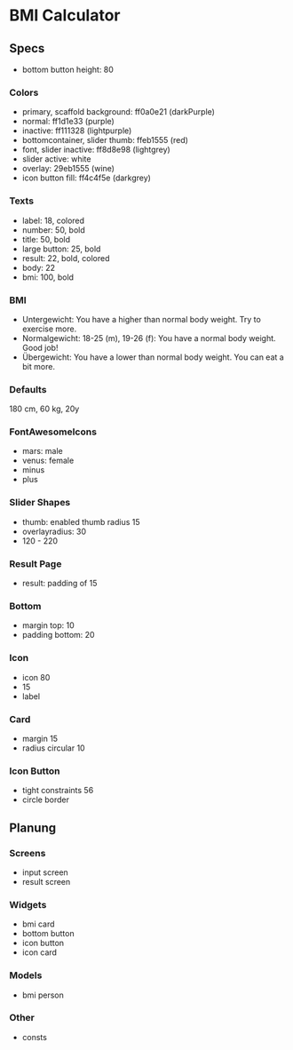 # BMI Calculator

## Specs

- bottom button height: 80

### Colors

- primary, scaffold background: ff0a0e21 (darkPurple)
- normal: ff1d1e33 (purple)
- inactive: ff111328 (lightpurple)
- bottomcontainer, slider thumb: ffeb1555 (red)
- font, slider inactive: ff8d8e98 (lightgrey)
- slider active: white
- overlay: 29eb1555 (wine)
- icon button fill: ff4c4f5e (darkgrey)

### Texts

- label: 18, colored
- number: 50, bold
- title: 50, bold
- large button: 25, bold
- result: 22, bold, colored
- body: 22
- bmi: 100, bold

### BMI

- Untergewicht: You have a higher than normal body weight. Try to exercise more.
- Normalgewicht: 18-25 (m), 19-26 (f): You have a normal body weight. Good job!
- Übergewicht: You have a lower than normal body weight. You can eat a bit more.

### Defaults

180 cm, 60 kg, 20y

### FontAwesomeIcons

- mars: male
- venus: female
- minus
- plus

### Slider Shapes

- thumb: enabled thumb radius 15
- overlayradius: 30
- 120 - 220

### Result Page

- result: padding of 15

### Bottom

- margin top: 10
- padding bottom: 20

### Icon

- icon 80
- 15
- label

### Card

- margin 15
- radius circular 10

### Icon Button

- tight constraints 56
- circle border

## Planung

### Screens

- input screen
- result screen

### Widgets

- bmi card
- bottom button
- icon button
- icon card

### Models

- bmi person

### Other

- consts
